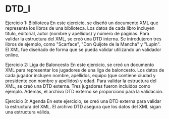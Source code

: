 # DTD_I
Ejercicio 1: Biblioteca
En este ejercicio, se diseñó un documento XML que representa los libros de una biblioteca. Los datos de cada libro incluyen título, editorial, autor (nombre y apellidos) y número de páginas. Para validar la estructura del XML, se creó una DTD interna. Se introdujeron tres libros de ejemplo, como "Scarface", "Don Quijote de la Mancha" y "Lupin". El XML fue diseñado de forma que se pueda validar utilizando un validador online.

Ejercicio 2: Liga de Baloncesto
En este ejercicio, se creó un documento XML para representar los jugadores de una liga de baloncesto. Los datos de cada jugador incluyen nombre, apellidos, equipo (que contiene ciudad y presidente con nombre y apellidos) y edad. Para validar la estructura del XML, se creó una DTD externa. Tres jugadores fueron incluidos como ejemplo. Además, el archivo DTD externo se proporcionó para la validación.

Ejercicio 3: Agenda
En este ejercicio, se creó una DTD externa para validar la estructura del XML. El archivo DTD asegura que los datos del XML sigan una estructura válida.
